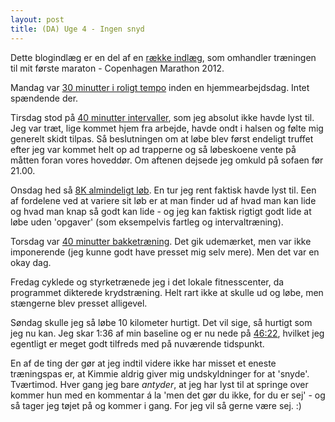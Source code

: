 ```yaml
---
layout: post
title: (DA) Uge 4 - Ingen snyd
---
```


<p class="message">
  Dette blogindlæg er en del af en <a href="/maraton2012/">række indlæg</a>, som omhandler træningen til mit første maraton - Copenhagen Marathon 2012.
</p>

Mandag var [30 minutter i roligt tempo](http://connect.garmin.com/activity/151086008) inden en hjemmearbejdsdag. Intet spændende der.

Tirsdag stod på [40 minutter intervaller](http://connect.garmin.com/activity/151481042), som jeg absolut ikke havde lyst til. Jeg var træt, lige kommet hjem fra arbejde, havde ondt i halsen og følte mig generelt skidt tilpas. Så beslutningen om at løbe blev først endeligt truffet efter jeg var kommet helt op ad trapperne og så løbeskoene vente på måtten foran vores hoveddør. Om aftenen dejsede jeg omkuld på sofaen før 21.00.

Onsdag hed så [8K almindeligt løb](http://connect.garmin.com/activity/151674597). En tur jeg rent faktisk havde lyst til. Een af fordelene ved at variere sit løb er at man finder ud af hvad man kan lide og hvad man knap så godt kan lide - og jeg kan faktisk rigtigt godt lide at løbe uden 'opgaver' (som eksempelvis fartleg og intervaltræning).

Torsdag var [40 minutter bakketræning](http://connect.garmin.com/activity/151963234). Det gik udemærket, men var ikke imponerende (jeg kunne godt have presset mig selv mere). Men det var en okay dag.

Fredag cyklede og styrketrænede jeg i det lokale fitnesscenter, da programmet dikterede krydstræning. Helt rart ikke at skulle ud og løbe, men stængerne blev presset alligevel.

Søndag skulle jeg så løbe 10 kilometer hurtigt. Det vil sige, så hurtigt som jeg nu kan. Jeg skar 1:36 af min baseline og er nu nede på [46:22](http://connect.garmin.com/activity/152787409), hvilket jeg egentligt er meget godt tilfreds med på nuværende tidspunkt.

En af de ting der gør at jeg indtil videre ikke har misset et eneste træningspas er, at Kimmie aldrig giver mig undskyldninger for at 'snyde'. Tværtimod. Hver gang jeg bare *antyder*, at jeg har lyst til at springe over kommer hun med en kommentar á la 'men det gør du ikke, for du er sej' - og så tager jeg tøjet på og kommer i gang. For jeg vil så gerne være sej. :)
